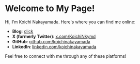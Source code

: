 # Welcome to My Page!

Hi, I'm Koichi Nakayamada. Here's where you can find me online:

- **Blog**: [click](https://koichin.medium.com)
- **X (formerly Twitter)**: [x.com/KoichiNkymd](https://x.com/KoichiNkymd)
- **GitHub**: [github.com/koichinakayamada](https://github.com/koichinakayamada)
- **LinkedIn**: [linkedin.com/koichinakayamada](https://linkedin.com/koichinakayamada)

Feel free to connect with me through any of these platforms!
